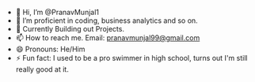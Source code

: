 - 👋 Hi, I’m @PranavMunjal1
- 👀 I’m proficient in coding, business analytics and so on.
- 💞 Currently Building out Projects.
- 📫 How to reach me. Email: pranavmunjal99@gmail.com
- 😄 Pronouns: He/Him
- ⚡ Fun fact: I used to be a pro swimmer in high school, turns out I'm still really good at it.

<!---
PranavMunjal1/PranavMunjal1 is a ✨ special ✨ repository because its `README.md` (this file) appears on your GitHub profile.
You can click the Preview link to take a look at your changes.
--->
